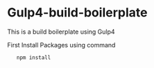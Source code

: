 # Gulp4-build-boilerplate
This is a build boilerplate using Gulp4

First Install Packages using command 
```bash
   npm install
```
